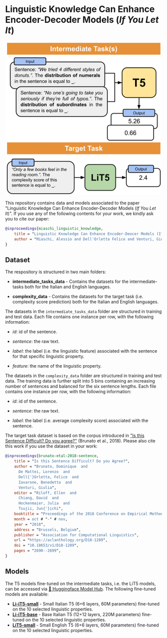 # Linguistic Knowledge Can Enhance Encoder-Decoder Models (*If You Let It*)

<p align="center">
    <img src="img/LiT5_approach.png" alt="Linguistically-Informed T5 Approach" width="500"/>
</p>


This repository contains data and models associated to the paper "Linguistic Knowledge Can Enhance Encoder-Decoder Models (*If You Let It*)". If you use any of the following contents for your work, we kindly ask you to cite our paper:

```bibtex
@inproceedings{miaschi_linguistic_knowledge,
    title = "Linguistic Knowledge Can Enhance Encoder-Deocer Models (If You Let It)",
    author = "Miaschi, Alessio and Dell'Orletta Felice and Venturi, Giulia",
}
```

## Dataset

The respository is structured in two main folders:

- **intermediate_tasks_data** - Contains the datasets for the intermediate-tasks both for the Italian and English languages.

- **complexity_data** - Contains the datasets for the target task (i.e. complexity score prediction) both for the Italian and English languages.


The datasets in the ```intermediate_tasks_data``` folder are structured in training and test data. Each file contains one instance per row, with the following information:

- *id*: id of the sentence.

- *sentence*: the raw text.

- *label*: the label (i.e. the linguistic feature) associated with the sentence for that specific linguistic property.

- *feature*: the name of the linguistic property.

The datasets in the ```complexity_data``` folder are structured in training and test data. The training data is further split into 5 bins containing an increasing number of sentences and balanced for the six sentence lengths. Each file contains one instance per row, with the following information:

- *id*: id of the sentence.

- *sentence*: the raw text.

- *label*: the label (i.e. average complexity score) associated with the sentence.

The target task dataset is based on the corpus introduced in ["Is this Sentence Difficult? Do you agree?"](https://aclanthology.org/D18-1289.pdf) (Brunato et al., 2018). Please also cite this work if you use the dataset in your work:

```bibtex
@inproceedings{brunato-etal-2018-sentence,
    title = "Is this Sentence Difficult? Do you Agree?",
    author = "Brunato, Dominique  and
      De Mattei, Lorenzo  and
      Dell{'}Orletta, Felice  and
      Iavarone, Benedetta  and
      Venturi, Giulia",
    editor = "Riloff, Ellen  and
      Chiang, David  and
      Hockenmaier, Julia  and
      Tsujii, Jun{'}ichi",
    booktitle = "Proceedings of the 2018 Conference on Empirical Methods in Natural Language Processing",
    month = oct # "-" # nov,
    year = "2018",
    address = "Brussels, Belgium",
    publisher = "Association for Computational Linguistics",
    url = "https://aclanthology.org/D18-1289",
    doi = "10.18653/v1/D18-1289",
    pages = "2690--2699",
}
```



## Models

The T5 models fine-tuned on the intermediate tasks, i.e. the LiT5 models, can be accessed via [🤗 Huggingface Model Hub](https://huggingface.co/docs/hub/models-the-hub). The following fine-tuned models are available:

- **[Li-iT5-small](https://huggingface.co/alemiaschi/li-it5-small)** - Small Italian T5 (6+6 layers, 60M parameters) fine-tuned on the 10 selected linguistic properties.
- **[Li-iT5-base](https://huggingface.co/alemiaschi/li-it5-base)** - Base Italian T5 (12+12 layers, 220M parameters) fine-tuned on the 10 selected linguistic properties.
- **[LiT5-small](https://huggingface.co/alemiaschi/lit5-small)** - Small English T5 (6+6 layers, 60M parameters) fine-tuned on the 10 selected linguistic properties.
